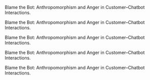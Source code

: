 Blame the Bot: Anthropomorphism and Anger in Customer–Chatbot Interactions.

Blame the Bot: Anthropomorphism and Anger in Customer–Chatbot Interactions.

Blame the Bot: Anthropomorphism and Anger in Customer–Chatbot Interactions.

Blame the Bot: Anthropomorphism and Anger in Customer–Chatbot Interactions.

Blame the Bot: Anthropomorphism and Anger in Customer–Chatbot Interactions.